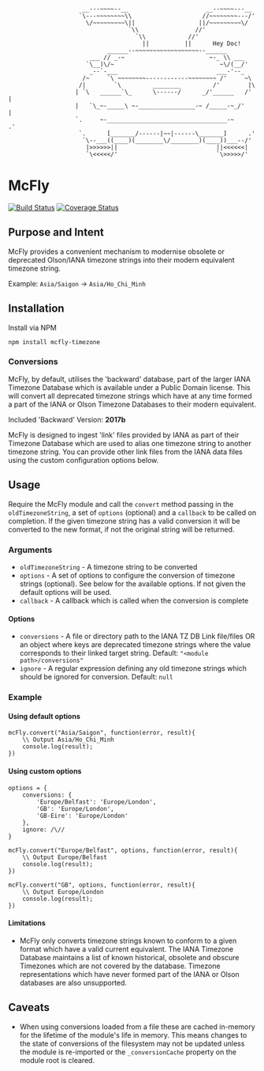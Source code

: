 
                         __---~~~~--__                      __--~~~~---__
                        `\---~~~~~~~~\\                    //~~~~~~~~---/'
                          \/~~~~~~~~~\||                  ||/~~~~~~~~~\/
                                      `\\                //'
                                        `\\            //'
                                          ||          ||      Hey Doc!
                                ______--~~~~~~~~~~~~~~~~~~--______
                           ___ // _-~                        ~-_ \\ ___
                          `\__)\/~                              ~\/(__/'
                           _--`-___                            ___-'--_
                         /~     `\ ~~~~~~~~------------~~~~~~~~ /'     ~\
                        /|        `\         ________         /'        |\
                       | `\   ______`\_      \------/      _/'______   /' |
                       |   `\_~-_____\ ~-________________-~ /_____-~_/'   |
                       `.     ~-__________________________________-~     .'
                        `.      [_______/------|~~|------\_______]      .'
                         `\--___((____)(________\/________)(____))___--/'
                          |>>>>>>||                            ||<<<<<<|
                          `\<<<<</'                            `\>>>>>/'

# McFly

[![Build Status](https://travis-ci.org/SafetyCulture/McFly.svg?branch=master)](https://travis-ci.org/SafetyCulture/McFly)
[![Coverage Status](https://coveralls.io/repos/github/SafetyCulture/McFly/badge.svg?branch=master)](https://coveralls.io/github/SafetyCulture/McFly?branch=master)

## Purpose and Intent

McFly provides a convenient mechanism to modernise obsolete or deprecated Olson/IANA timezone strings into their 
modern equivalent timezone string. 

Example:
`Asia/Saigon` -> `Asia/Ho_Chi_Minh`
  
## Installation

Install via NPM

    npm install mcfly-timezone
    
### Conversions

McFly, by default, utilises the 'backward' database, part of the larger IANA Timezone Database which is available
  under a Public Domain license. This will convert all deprecated timezone strings which have at any time formed a part
  of the IANA or Olson Timezone Databases to their modern equivalent.
  
Included 'Backward' Version: **2017b**
  
McFly is designed to ingest 'link' files provided by IANA as part of their Timezone Database which are
  used to alias one timezone string to another timezone string. You can provide other link files from the IANA data 
  files using the custom configuration options below. 

## Usage

Require the McFly module and call the `convert` method passing in the `oldTimezoneString`, a set of `options` (optional)
  and a `callback` to be called on completion. If the given timezone string has a valid conversion it will be converted
  to the new format, if not the original string will be returned.

### Arguments

* `oldTimezoneString` - A timezone string to be converted
* `options` - A set of options to configure the conversion of timezone strings (optional). See below for the available
  options. If not given the default options will be used.
* `callback` - A callback which is called when the conversion is complete

#### Options

* `conversions` - A file or directory path to the IANA TZ DB Link file/files OR an object where keys are deprecated
    timezone strings where the value corresponds to their linked target string. Default: `"<module path>/conversions"`
* `ignore` - A regular expression defining any old timezone strings which should be ignored for conversion. Default:
    `null`

### Example

#### Using default options

    mcFly.convert("Asia/Saigon", function(error, result){
        \\ Output Asia/Ho_Chi_Minh
        console.log(result);
    })

#### Using custom options


    options = {
        conversions: {
            'Europe/Belfast': 'Europe/London',
            'GB': 'Europe/London',
            'GB-Eire': 'Europe/London'
        },
        ignore: /\//
    }
    
    mcFly.convert("Europe/Belfast", options, function(error, result){
        \\ Output Europe/Belfast
        console.log(result);
    })
    
    mcFly.convert("GB", options, function(error, result){
        \\ Output Europe/London
        console.log(result);
    })
    
#### Limitations

* McFly only converts timezone strings known to conform to a given format which have a valid current equivalent. The IANA
    Timezone Database maintains a list of known historical, obsolete and obscure Timezones which are not covered by the
    database. Timezone representations which have never formed part of the IANA or Olson databases are also unsupported.

## Caveats

* When using conversions loaded from a file these are cached in-memory for the lifetime of the module's life in memory.
    This means changes to the state of conversions of the filesystem may not be updated unless the module is re-imported
    or the `_conversionCache` property on the module root is cleared.
    

